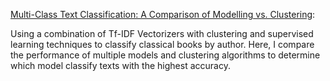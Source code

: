 [Multi-Class Text Classification: A Comparison of Modelling vs. Clustering](https://github.com/ayan1995/DataDriven/blob/987c37729392529835f89ee6313a685366f37ca5/Multi-Class%20Text%20Classification/Multi-Class%20Text%20Classification.ipynb):

Using a combination of Tf-IDF Vectorizers with clustering and supervised learning techniques to classify classical books by author. Here, I compare the performance of multiple models and clustering algorithms to determine which model classify texts with the highest accuracy.

